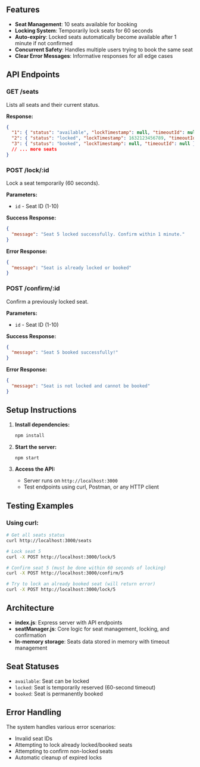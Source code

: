 ## Features

- **Seat Management**: 10 seats available for booking
- **Locking System**: Temporarily lock seats for 60 seconds
- **Auto-expiry**: Locked seats automatically become available after 1 minute if not confirmed
- **Concurrent Safety**: Handles multiple users trying to book the same seat
- **Clear Error Messages**: Informative responses for all edge cases

## API Endpoints

### GET /seats

Lists all seats and their current status.

**Response:**

```json
{
  "1": { "status": "available", "lockTimestamp": null, "timeoutId": null },
  "2": { "status": "locked", "lockTimestamp": 1632123456789, "timeoutId": {...} },
  "3": { "status": "booked", "lockTimestamp": null, "timeoutId": null }
  // ... more seats
}
```

### POST /lock/:id

Lock a seat temporarily (60 seconds).

**Parameters:**

- `id` - Seat ID (1-10)

**Success Response:**

```json
{
  "message": "Seat 5 locked successfully. Confirm within 1 minute."
}
```

**Error Response:**

```json
{
  "message": "Seat is already locked or booked"
}
```

### POST /confirm/:id

Confirm a previously locked seat.

**Parameters:**

- `id` - Seat ID (1-10)

**Success Response:**

```json
{
  "message": "Seat 5 booked successfully!"
}
```

**Error Response:**

```json
{
  "message": "Seat is not locked and cannot be booked"
}
```

## Setup Instructions

1. **Install dependencies:**

   ```bash
   npm install
   ```

2. **Start the server:**

   ```bash
   npm start
   ```

3. **Access the API:**
   - Server runs on `http://localhost:3000`
   - Test endpoints using curl, Postman, or any HTTP client

## Testing Examples

### Using curl:

```bash
# Get all seats status
curl http://localhost:3000/seats

# Lock seat 5
curl -X POST http://localhost:3000/lock/5

# Confirm seat 5 (must be done within 60 seconds of locking)
curl -X POST http://localhost:3000/confirm/5

# Try to lock an already booked seat (will return error)
curl -X POST http://localhost:3000/lock/5
```

## Architecture

- **index.js**: Express server with API endpoints
- **seatManager.js**: Core logic for seat management, locking, and confirmation
- **In-memory storage**: Seats data stored in memory with timeout management

## Seat Statuses

- `available`: Seat can be locked
- `locked`: Seat is temporarily reserved (60-second timeout)
- `booked`: Seat is permanently booked

## Error Handling

The system handles various error scenarios:

- Invalid seat IDs
- Attempting to lock already locked/booked seats
- Attempting to confirm non-locked seats
- Automatic cleanup of expired locks
